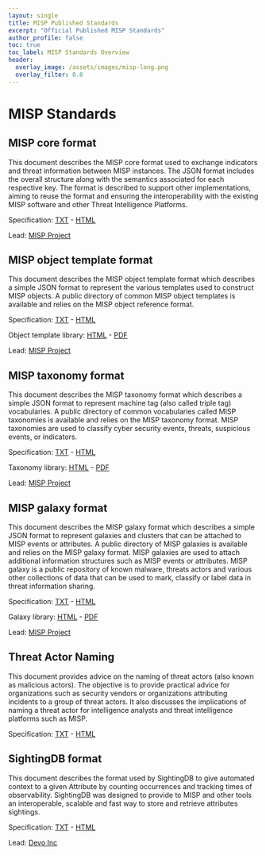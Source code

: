 ```yaml
---
layout: single 
title: MISP Published Standards
excerpt: "Official Published MISP Standards"
author_profile: false
toc: true
toc_label: MISP Standards Overview
header:
  overlay_image: /assets/images/misp-long.png
  overlay_filter: 0.8
---
```



# MISP Standards

## MISP core format

This document describes the MISP core format used to exchange indicators and threat information between MISP instances. The JSON format includes the overall structure along with the semantics associated for each respective key. The format is described to support other implementations, aiming to reuse the format and ensuring the interoperability with the existing MISP software and other Threat Intelligence Platforms.

Specification: [TXT](https://www.misp-standard.org/rfc/misp-standard-core.txt) - [HTML](https://www.misp-standard.org/rfc/misp-standard-core.html)

Lead: [MISP Project](https://www.misp-project.org/)

## MISP object template format

This document describes the MISP object template format which describes a simple JSON format to represent the various templates used to construct MISP objects. A public directory of common MISP object templates is available and relies on the MISP object reference format.

Specification: [TXT](https://www.misp-standard.org/rfc/misp-standard-object-template-format.txt) - [HTML](https://www.misp-standard.org/rfc/misp-standard-object-template-format.html)

Object template library: [HTML](https://www.misp-project.org/objects.html) - [PDF](https://www.misp-project.org/objects.pdf)

Lead: [MISP Project](https://www.misp-project.org/)

## MISP taxonomy format

This document describes the MISP taxonomy format which describes a simple JSON format to represent machine tag (also called triple tag) vocabularies. A public directory of common vocabularies called MISP taxonomies is available and relies on the MISP taxonomy format. MISP taxonomies are used to classify cyber security events, threats, suspicious events, or indicators.

Specification: [TXT](https://www.misp-standard.org/rfc/misp-standard-taxonomy-format.txt) - [HTML](https://www.misp-standard.org/rfc/misp-standard-taxonomy-format.html)

Taxonomy library: [HTML](https://www.misp-project.org/taxonomies.html) - [PDF](https://www.misp-project.org/taxonomies.pdf)

Lead: [MISP Project](https://www.misp-project.org/)

## MISP galaxy format

This document describes the MISP galaxy format which describes a simple JSON format to represent galaxies and clusters that can be attached to MISP events or attributes. A public directory of MISP galaxies is available and relies on the MISP galaxy format. MISP galaxies are used to attach additional information structures such as MISP events or attributes. MISP galaxy is a public repository of known malware, threats actors and various other collections of data that can be used to mark, classify or label data in threat information sharing.

Specification: [TXT](https://www.misp-standard.org/rfc/misp-standard-galaxy-format.txt) - [HTML](https://www.misp-standard.org/rfc/misp-standard-galaxy-format.html)

Galaxy library: [HTML](https://www.misp-galaxy.org) - [PDF](https://www.misp-project.org/galaxy.pdf)

Lead: [MISP Project](https://www.misp-project.org/)

## Threat Actor Naming

This document provides advice on the naming of threat actors (also known as malicious actors).  The objective is to provide practical advice for organizations such as security vendors or organizations attributing incidents to a group of threat actors.  It also discusses the implications of naming a threat actor for intelligence analysts and threat intelligence platforms such as MISP.

Specification: [TXT](https://www.misp-standard.org/rfc/threat-actor-naming.txt) - [HTML](https://www.misp-standard.org/rfc/threat-actor-naming.html)

## SightingDB format

This document describes the format used by SightingDB to give automated context to a given Attribute by counting occurrences and tracking times of observability.  SightingDB was designed to provide to MISP and other tools an interoperable, scalable and fast way to store and retrieve attributes sightings.

Specification: [TXT](https://www.misp-standard.org/rfc/sightingdb-format.txt) - [HTML](https://www.misp-standard.org/rfc/sightingdb-format.html)

Lead: [Devo Inc](https://www.devo.com/)

